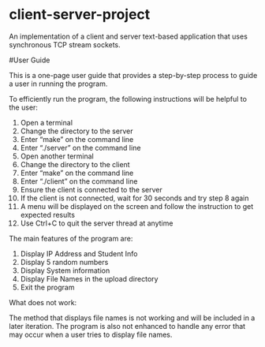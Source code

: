 # client-server-project
An implementation of a client and server text-based application that uses synchronous TCP stream sockets.

#User Guide

This is a one-page user guide that provides a step-by-step process to guide a user in running the program.

To efficiently run the program, the following instructions will be helpful to the user:

1.	Open a terminal
2.	Change the directory to the server 
3.	Enter “make” on the command line
4.	Enter “./server” on the command line
5.	Open another terminal
6.	Change the directory to the client
7.	Enter “make” on the command line
8.	Enter “./client” on the command line
9.	Ensure the client is connected to the server
10.	If the client is not connected, wait for 30 seconds and try step 8 again
11.	A menu will be displayed on the screen and follow the instruction to get expected results
12.	Use Ctrl+C to quit the server thread at anytime

The main features of the program are:

1.	Display IP Address and Student Info
2.	Display 5 random numbers
3.	Display System information
4.	Display File Names in the upload directory
5.	Exit the program

What does not work:

The method that displays file names is not working and will be included in a later iteration.
The program is also not enhanced to handle any error that may occur when a user tries to display file names.
